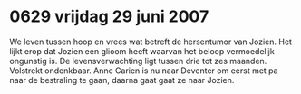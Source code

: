# 0629 vrijdag 29 juni 2007
We leven tussen hoop en vrees wat betreft de hersentumor van Jozien. Het lijkt erop dat Jozien een glioom heeft waarvan het beloop vermoedelijk ongunstig is. De levensverwachting ligt tussen drie tot zes maanden. Volstrekt ondenkbaar. Anne Carien is nu naar Deventer om eerst met pa naar de bestraling te gaan, daarna gaat gaat ze naar Jozien.